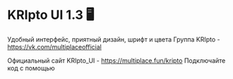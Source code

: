 # KRIpto UI 1.3 🖥
Удобный интерфейс, приятный дизайн, шрифт и цвета
Группа KRIpto - https://vk.com/multiplaceofficial

Официальный сайт KRIpto_UI - https://multiplace.fun/kripto
Подключайте код с помощью  <link href="https://multiplace.fun/html/KRIUI.css" rel="stylesheet" type="text/css">
